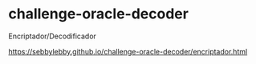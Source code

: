 # challenge-oracle-decoder
Encriptador/Decodificador

https://sebbylebby.github.io/challenge-oracle-decoder/encriptador.html
